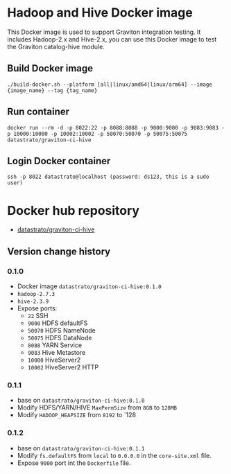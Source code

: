 <!--
  Copyright 2023 Datastrato.
  This software is licensed under the Apache License version 2.
-->
# Hadoop and Hive Docker image
This Docker image is used to support Graviton integration testing.
It includes Hadoop-2.x and Hive-2.x, you can use this Docker image to test the Graviton catalog-hive module.

## Build Docker image
```
./build-docker.sh --platform [all|linux/amd64|linux/arm64] --image {image_name} --tag {tag_name}
```

## Run container
```
docker run --rm -d -p 8022:22 -p 8088:8088 -p 9000:9000 -p 9083:9083 -p 10000:10000 -p 10002:10002 -p 50070:50070 -p 50075:50075 datastrato/graviton-ci-hive
```

## Login Docker container
```
ssh -p 8022 datastrato@localhost (password: ds123, this is a sudo user)
```

# Docker hub repository
- [datastrato/graviton-ci-hive](https://hub.docker.com/r/datastrato/graviton-ci-hive)

## Version change history
### 0.1.0
- Docker image `datastrato/graviton-ci-hive:0.1.0`
- `hadoop-2.7.3`
- `hive-2.3.9`
- Expose ports:
  - `22` SSH
  - `9000` HDFS defaultFS
  - `50070` HDFS NameNode
  - `50075` HDFS DataNode
  - `8088` YARN Service
  - `9083` Hive Metastore
  - `10000` HiveServer2
  - `10002` HiveServer2 HTTP

### 0.1.1
- base on `datastrato/graviton-ci-hive:0.1.0`
- Modify HDFS/YARN/HIVE `MaxPermSize` from `8GB` to `128MB`
- Modify `HADOOP_HEAPSIZE` from `8192` to `128

### 0.1.2
- base on `datastrato/graviton-ci-hive:0.1.1` 
- Modify `fs.defaultFS` from `local` to `0.0.0.0` in the `core-site.xml` file.
- Expose `9000` port int the `Dockerfile` file.
